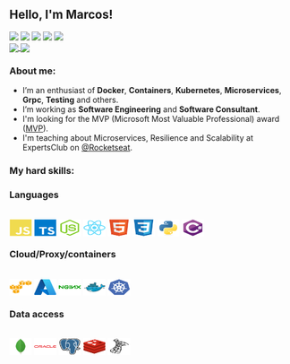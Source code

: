 ## Hello, I'm Marcos!


<div>
  <a href="https://www.youtube.com/channel/UCFd0rd-Zza76wRNpc2JhbQA" target="_blank"><img src="https://img.shields.io/badge/YouTube-FF0000?style=for-the-badge&logo=youtube&logoColor=white" target="_blank"></a>
  <a href="https://www.instagram.com/ma.juni" target="_blank"><img src="https://img.shields.io/badge/-Instagram-%23E4405F?style=for-the-badge&logo=instagram&logoColor=white" target="_blank"></a>
 <a href="https://discord.gg/pDbY76q8Qf" target="_blank"><img src="https://img.shields.io/badge/Discord-7289DA?style=for-the-badge&logo=discord&logoColor=white" target="_blank"></a> 
  <a href = "mailto:contato.marcosvasconcellosjr@gmail.com"><img src="https://img.shields.io/badge/-Gmail-%23333?style=for-the-badge&logo=gmail&logoColor=white" target="_blank"></a>
  <a href="www.linkedin.com/in/marcos-vasconcellos-jr" target="_blank"><img src="https://img.shields.io/badge/-LinkedIn-%230077B5?style=for-the-badge&logo=linkedin&logoColor=white" target="_blank"></a> 
</div>
<div>
  <a href="https://github.com/MarcosVasconcellosJr">
    <img height="180em" align="center" src="https://github-readme-stats.vercel.app/api?username=MarcosVasconcellosJr&show_icons=true&count_private=true&theme=algolia" />
    <img height="180em" align="center" src="https://github-readme-stats.vercel.app/api/top-langs/?username=MarcosVasconcellosJr&layout=compact&theme=algolia" />
  </a>
</div>

### About me:

- I’m an enthusiast of **Docker**, **Containers**, **Kubernetes**, **Microservices**, **Grpc**, **Testing** and others.
- I’m working as **Software Engineering** and **Software Consultant**.
- I'm looking for the MVP (Microsoft Most Valuable Professional) award ([MVP](https://mvp.microsoft.com)).
- I'm teaching about Microservices, Resilience and Scalability at ExpertsClub on [@Rocketseat](https://github.com/Rocketseat).


### My hard skills:

<div style="display: inline_block">
  <h3>Languages</h3>
  <br>
  <img align="center" alt="Marcos-Js" height="30" width="40" src="https://raw.githubusercontent.com/devicons/devicon/master/icons/javascript/javascript-plain.svg">
  <img align="center" alt="Marcos-Ts" height="30" width="40" src="https://raw.githubusercontent.com/devicons/devicon/master/icons/typescript/typescript-plain.svg">
  <img align="center" alt="Marcos-Node" height="30" width="40" src="https://github.com/devicons/devicon/blob/master/icons/nodejs/nodejs-original.svg">

  <img align="center" alt="Marcos-React" height="30" width="40" src="https://raw.githubusercontent.com/devicons/devicon/master/icons/react/react-original.svg">
  <img align="center" alt="Marcos-HTML" height="30" width="40" src="https://raw.githubusercontent.com/devicons/devicon/master/icons/html5/html5-original.svg">
  <img align="center" alt="Marcos-CSS" height="30" width="40" src="https://raw.githubusercontent.com/devicons/devicon/master/icons/css3/css3-original.svg">
  <img align="center" alt="Marcos-Python" height="30" width="40" src="https://raw.githubusercontent.com/devicons/devicon/master/icons/python/python-original.svg">
  <img align="center" alt="Marcos-Csharp" height="30" width="40" src="https://raw.githubusercontent.com/devicons/devicon/master/icons/csharp/csharp-original.svg">
</div>

<div style="display: inline_block">
  <h3>Cloud/Proxy/containers</h3><br>
  <img align="center" alt="Marcos-Aws" height="30" width="40" src="https://github.com/devicons/devicon/blob/master/icons/amazonwebservices/amazonwebservices-original.svg">
  <img align="center" alt="Marcos-Azure" height="30" width="40" src="https://github.com/devicons/devicon/blob/master/icons/azure/azure-original.svg">
  <img align="center" alt="Marcos-Nginx" height="30" width="40" src="https://github.com/devicons/devicon/blob/master/icons/nginx/nginx-original.svg">
  <img align="center" alt="Marcos-Docker" height="30" width="40" src="https://github.com/devicons/devicon/blob/master/icons/docker/docker-original.svg">
  <img align="center" alt="Marcos-Kubernetes" height="30" width="40" src="https://github.com/devicons/devicon/blob/master/icons/kubernetes/kubernetes-plain.svg">
</div>

<div style="display: inline_block">
  <h3>Data access</h3><br>
  <img align="center" alt="Marcos-Mongo" height="30" width="40" src="https://github.com/devicons/devicon/blob/master/icons/mongodb/mongodb-original.svg">
  <img align="center" alt="Marcos-Oracle" height="30" width="40" src="https://github.com/devicons/devicon/blob/master/icons/oracle/oracle-original.svg">
  <img align="center" alt="Marcos-PostgreSql" height="30" width="40" src="https://github.com/devicons/devicon/blob/master/icons/postgresql/postgresql-original.svg">
  <img align="center" alt="Marcos-Redis" height="30" width="40" src="https://github.com/devicons/devicon/blob/master/icons/redis/redis-original.svg">
  <img align="center" alt="Marcos-SqlServer" height="30" width="40" src="https://github.com/devicons/devicon/blob/master/icons/microsoftsqlserver/microsoftsqlserver-plain.svg">
</div>

<br />
